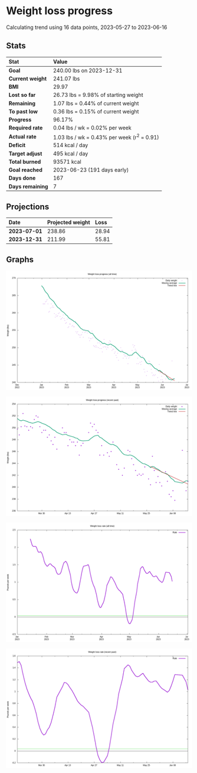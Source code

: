 # Weight loss progress

Calculating trend using 16 data points, 2023-05-27 to 2023-06-16

## Stats

Stat|Value
:-|:-
**Goal**|240.00 lbs on 2023-12-31
**Current weight**|241.07 lbs
**BMI**|29.97
**Lost so far**|26.73 lbs =  9.98% of starting weight
**Remaining**|1.07 lbs =  0.44% of current  weight
**To past low**|0.36 lbs =  0.15% of current  weight
**Progress**|96.17%
**Required rate**|0.04 lbs / wk = 0.02% per week
**Actual rate**|1.03 lbs / wk = 0.43% per week  (r<sup>2</sup> = 0.91)
**Deficit**|514 kcal / day
**Target adjust**|495 kcal / day
**Total burned**|93571 kcal
**Goal reached**|2023-06-23 (191 days early)
**Days done**|167
**Days remaining**|7

## Projections

Date|Projected weight|Loss
:-|:-|:-
**2023-07-01**|238.86|28.94
**2023-12-31**|211.99|55.81

## Graphs

![](weight-graph-alltime.png)

![](weight-graph-recent.png)

![](rate-graph-alltime.png)

![](rate-graph-recent.png)

